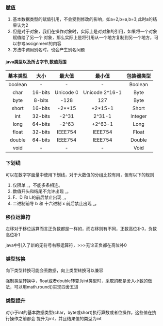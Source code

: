 ### 赋值
1. 基本数据类型的赋值引用，不会受到修改的影响，如a=2,b=a,b=3,此时a的结果认为2
2. 但是对于对象，我们在操作对象时，实际上是对对象的引用，如果将一个对象赋值给了另一个
对象，那么实际上是将引用从一个地方复制到另一个地方，可以参考assignment的内容
3. 方法中调用别名时，也会产生别名问题

#### java类型以及所占字节,数值范围
|基本类型 |大小 |最大值 |  最小值  |  包装器类型  |
| :------: | :------: | :------: |:------:  | :------:  |
| boolean | - | - |  - |  Boolean |
| char | 16-bits | Unicode 0 |  Unicode 2^16-1 |  Byte |
| byte | 8-bits | -128 |  127 |  Byte |
| short | 16-bits | -2**15 |  +2*15-1 | Short  |
| int | 32-bits | -2^31 | 2^31-1  | Integer  |
| long | 64-bits | -2^63 | +2^63-1  |  Long |
| float | 32-bits | IEEE754 |  IEEE754 |  Float |
| double | 64-bits | IEEE754 |  IEEE754 |  Double |
| void | - | - |  - |  Void |


### 下划线
可以在数字字面量中使用下划线，对于大数值的分组比较有用，但有以下的规则
1. 仅限单 _，不能多条相连。
2. 数值开头和结尾不允许出现 _。
3. F、D 和 L的前后禁止出现 _。
4. 二进制前导 b 和 十六进制 x 前后禁止出现 _。

### 移位运算符
左移对于移位运算而言正负数都是一样的，而右移则有不同，正数高位补0，负数高位补1

java中引入了新的无符号右移运算符，>>>无论正负都在高位补0

### 类型转换
向下类型转换可能会丢数据，向上类型转换可以兼容

强制类型转换中，float或者double转变为int类型时，采取的都是舍入小数的做法，可以用math.round()实现四舍五进

### 类型提升
对小于int的基本数据类型(char，byte或short)执行算数或者位操作，这些值在执行操作之前都会
提升为int，并且结果值的类型为int